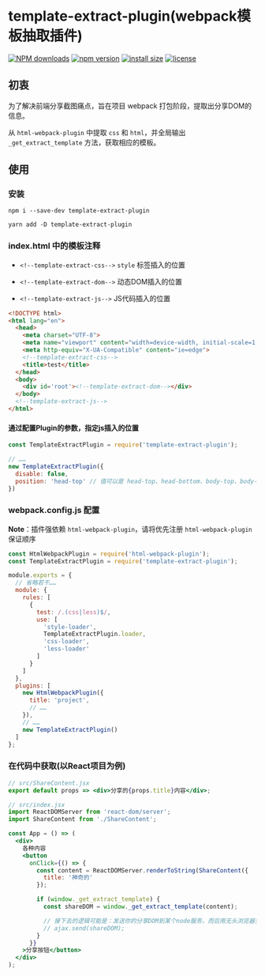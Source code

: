 # template-extract-plugin(webpack模板抽取插件)

[![NPM downloads](http://img.shields.io/npm/dm/template-extract-plugin.svg?style=flat-square)](https://www.npmjs.com/package/@omni-door/utils)
[![npm version](https://badge.fury.io/js/template-extract-plugin.svg)](https://badge.fury.io/js/template-extract-plugin)
[![install size](https://packagephobia.now.sh/badge?p=template-extract-plugin)](https://packagephobia.now.sh/result?p=template-extract-plugin)
[![license](http://img.shields.io/npm/l/template-extract-plugin.svg)](https://github.com/omni-door/utils/blob/master/LICENSE)

## 初衷
为了解决前端分享截图痛点，旨在项目 webpack 打包阶段，提取出分享DOM的信息。

从 `html-webpack-plugin` 中提取 `css` 和 `html`，并全局输出 `_get_extract_template` 方法，获取相应的模板。

## 使用

### 安装

```shell
npm i --save-dev template-extract-plugin

yarn add -D template-extract-plugin
```

### index.html 中的模板注释

- `<!--template-extract-css-->` `style` 标签插入的位置

- `<!--template-extract-dom-->` 动态DOM插入的位置

- `<!--template-extract-js-->` JS代码插入的位置

```html
<!DOCTYPE html>
<html lang="en">
  <head>
    <meta charset="UTF-8">
    <meta name="viewport" content="width=device-width, initial-scale=1.0">
    <meta http-equiv="X-UA-Compatible" content="ie=edge">
    <!--template-extract-css-->
    <title>test</title>
  </head>
  <body>
    <div id='root'><!--template-extract-dom--></div>
  </body>
  <!--template-extract-js-->
</html>
```

#### 通过配置Plugin的参数，指定js插入的位置

```js
const TemplateExtractPlugin = require('template-extract-plugin');

// ……
new TemplateExtractPlugin({
  disable: false,
  position: 'head-top' // 值可以是 head-top、head-bottom、body-top、body-bottom
})
```

### webpack.config.js 配置
**Note**：插件强依赖 `html-webpack-plugin`，请将优先注册 `html-webpack-plugin` 保证顺序

```js
const HtmlWebpackPlugin = require('html-webpack-plugin');
const TemplateExtractPlugin = require('template-extract-plugin');

module.exports = {
  // 省略若干……
  module: {
    rules: [
      {
        test: /.(css|less)$/,
        use: [
          'style-loader',
          TemplateExtractPlugin.loader,
          'css-loader',
          'less-loader'
        ]
      }
    ]
  },
  plugins: [
    new HtmlWebpackPlugin({
      title: 'project',
      // ……
    }),
    // ……
    new TemplateExtractPlugin()
  ]
};
```

### 在代码中获取(以React项目为例)
```jsx
// src/ShareContent.jsx
export default props => <div>分享的{props.title}内容</div>;
```

```jsx
// src/index.jsx
import ReactDOMServer from 'react-dom/server';
import ShareContent from './ShareContent';

const App = () => (
  <div>
    各种内容
    <button
      onClick={() => {
        const content = ReactDOMServer.renderToString(ShareContent({
          title: '神奇的'
        });

        if (window._get_extract_template) {
          const shareDOM = window._get_extract_template(content);

          // 接下去的逻辑可能是：发送你的分享DOM到某个node服务，而后用无头浏览器生成图片的相关信息返回给客户端
          // ajax.send(shareDOM);
        }
      }}
    >分享按钮</button>
  </div>
);
```